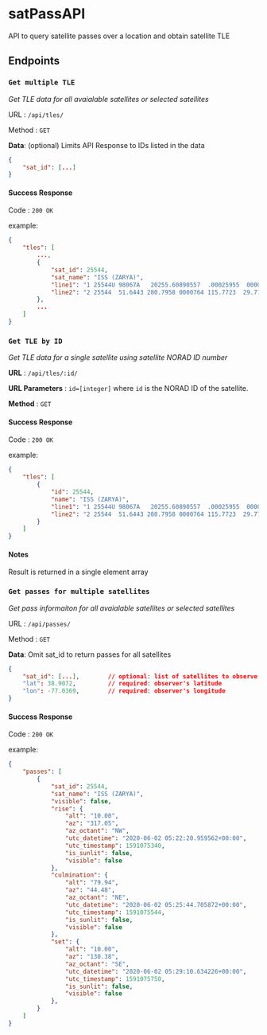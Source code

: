# satPassAPI

API to query satellite passes over a location and obtain satellite TLE

## Endpoints

### `Get multiple TLE`

*Get TLE data for all avaialable satellites or selected satellites*

URL : `/api/tles/`

Method : `GET`

**Data**: (optional) Limits API Response to IDs listed in the data
```json
{
    "sat_id": [...]
}
```


#### **Success Response**

Code : `200 OK`

example:
```json
{
    "tles": [
        ...,
        {
            "sat_id": 25544,
            "sat_name": "ISS (ZARYA)",
            "line1": "1 25544U 98067A   20255.60890557  .00025955  00000-0  47833-3 0  9998",
            "line2": "2 25544  51.6443 280.7958 0000764 115.7723  29.7792 15.48963765245413" 
        },
        ...
    ]
}
```

### `Get TLE by ID`

*Get TLE data for a single satellite using satellite NORAD ID number*

**URL** : `/api/tles/:id/`

**URL Parameters** : `id=[integer]` where `id` is the NORAD ID of the satellite.

**Method** : `GET`

#### **Success Response**

Code : `200 OK`

example:
```json
{
    "tles": [
        {
            "id": 25544,
            "name": "ISS (ZARYA)",
            "line1": "1 25544U 98067A   20255.60890557  .00025955  00000-0  47833-3 0  9998",
            "line2": "2 25544  51.6443 280.7958 0000764 115.7723  29.7792 15.48963765245413" 
        }
    ]
}
```

#### Notes
Result is returned in a single element array

### `Get passes for multiple satellites`

*Get pass informaiton for all avaialable satellites or selected satellites*

URL : `/api/passes/`

Method : `GET`

**Data**: Omit sat_id to return passes for all satellites
```json
{
    "sat_id": [...],        // optional: list of satellites to observe
    "lat": 38.9072,         // required: observer's latitude 
    "lon": -77.0369,        // required: observer's longitude
}
```

#### **Success Response**

Code : `200 OK`

example:
```json
{
    "passes": [
        {
            "sat_id": 25544,
            "sat_name": "ISS (ZARYA)",
            "visible": false,
            "rise": {
                "alt": "10.00",
                "az": "317.05",
                "az_octant": "NW",
                "utc_datetime": "2020-06-02 05:22:20.959562+00:00",
                "utc_timestamp": 1591075340,
                "is_sunlit": false,
                "visible": false
            },
            "culmination": {
                "alt": "79.94",
                "az": "44.48",
                "az_octant": "NE",
                "utc_datetime": "2020-06-02 05:25:44.705872+00:00",
                "utc_timestamp": 1591075544,
                "is_sunlit": false,
                "visible": false
            },
            "set": {
                "alt": "10.00",
                "az": "130.38",
                "az_octant": "SE",
                "utc_datetime": "2020-06-02 05:29:10.634226+00:00",
                "utc_timestamp": 1591075750,
                "is_sunlit": false,
                "visible": false
            },
        }
    ]
}
```